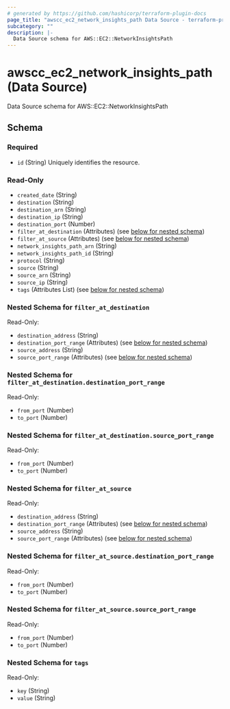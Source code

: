 ```yaml
---
# generated by https://github.com/hashicorp/terraform-plugin-docs
page_title: "awscc_ec2_network_insights_path Data Source - terraform-provider-awscc"
subcategory: ""
description: |-
  Data Source schema for AWS::EC2::NetworkInsightsPath
---
```


# awscc_ec2_network_insights_path (Data Source)

Data Source schema for AWS::EC2::NetworkInsightsPath



<!-- schema generated by tfplugindocs -->
## Schema

### Required

- `id` (String) Uniquely identifies the resource.

### Read-Only

- `created_date` (String)
- `destination` (String)
- `destination_arn` (String)
- `destination_ip` (String)
- `destination_port` (Number)
- `filter_at_destination` (Attributes) (see [below for nested schema](#nestedatt--filter_at_destination))
- `filter_at_source` (Attributes) (see [below for nested schema](#nestedatt--filter_at_source))
- `network_insights_path_arn` (String)
- `network_insights_path_id` (String)
- `protocol` (String)
- `source` (String)
- `source_arn` (String)
- `source_ip` (String)
- `tags` (Attributes List) (see [below for nested schema](#nestedatt--tags))

<a id="nestedatt--filter_at_destination"></a>
### Nested Schema for `filter_at_destination`

Read-Only:

- `destination_address` (String)
- `destination_port_range` (Attributes) (see [below for nested schema](#nestedatt--filter_at_destination--destination_port_range))
- `source_address` (String)
- `source_port_range` (Attributes) (see [below for nested schema](#nestedatt--filter_at_destination--source_port_range))

<a id="nestedatt--filter_at_destination--destination_port_range"></a>
### Nested Schema for `filter_at_destination.destination_port_range`

Read-Only:

- `from_port` (Number)
- `to_port` (Number)


<a id="nestedatt--filter_at_destination--source_port_range"></a>
### Nested Schema for `filter_at_destination.source_port_range`

Read-Only:

- `from_port` (Number)
- `to_port` (Number)



<a id="nestedatt--filter_at_source"></a>
### Nested Schema for `filter_at_source`

Read-Only:

- `destination_address` (String)
- `destination_port_range` (Attributes) (see [below for nested schema](#nestedatt--filter_at_source--destination_port_range))
- `source_address` (String)
- `source_port_range` (Attributes) (see [below for nested schema](#nestedatt--filter_at_source--source_port_range))

<a id="nestedatt--filter_at_source--destination_port_range"></a>
### Nested Schema for `filter_at_source.destination_port_range`

Read-Only:

- `from_port` (Number)
- `to_port` (Number)


<a id="nestedatt--filter_at_source--source_port_range"></a>
### Nested Schema for `filter_at_source.source_port_range`

Read-Only:

- `from_port` (Number)
- `to_port` (Number)



<a id="nestedatt--tags"></a>
### Nested Schema for `tags`

Read-Only:

- `key` (String)
- `value` (String)


